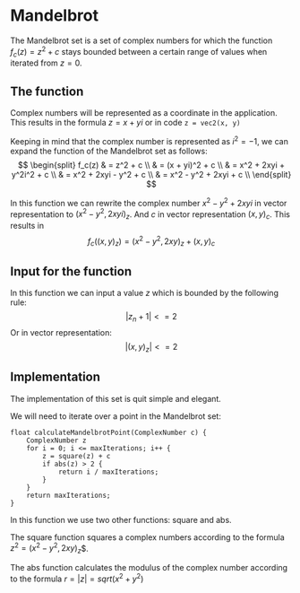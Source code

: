 # Mandelbrot

The Mandelbrot set is a set of complex numbers for which the function $f_c(z) = z^2 + c$ stays
bounded between a certain range of values when iterated from $z = 0$.

## The function
Complex numbers will be represented as a coordinate in the application. This results in the formula
$z = x + yi$ or in code `z = vec2(x, y)`

Keeping in mind that the complex number is represented as $i^2 = -1$, we can expand the function of the Mandelbrot set as follows:
$$
\begin{split}
f_c(z) & = z^2 + c \\
& = (x + yi)^2 + c \\
& = x^2 + 2xyi + y^2i^2 + c \\
& = x^2 + 2xyi - y^2 + c \\
& = x^2 - y^2 + 2xyi + c \\
\end{split}
$$

In this function we can rewrite the complex number $x^2 - y^2 + 2xyi$ in vector representation to $(x^2 - y^2, 2xyi)_z$. And $c$ in vector representation $(x, y)_c$. This results in
$$ f_c((x, y)_z)=(x^2 - y^2, 2xy)_z + (x, y)_c$$

## Input for the function
In this function we can input a value $z$ which is bounded by the following rule:
$$|z_n + 1| <= 2$$
Or in vector representation:
$$|(x, y)_z| <= 2$$

## Implementation
The implementation of this set is quit simple and elegant.

We will need to iterate over a point in the Mandelbrot set:
```
float calculateMandelbrotPoint(ComplexNumber c) {
	ComplexNumber z
	for i = 0; i <= maxIterations; i++ {
		z = square(z) + c
		if abs(z) > 2 {
			return i / maxIterations;
		} 
	}
	return maxIterations;
}
```

In this function we use two other functions: square and abs.

The square function squares a complex numbers according to the formula $z^2 = (x^2 - y^2, 2xy)_z$$.

The abs function calculates the modulus of the complex number according to the formula $r = |z| = sqrt(x^2 + y^2)$